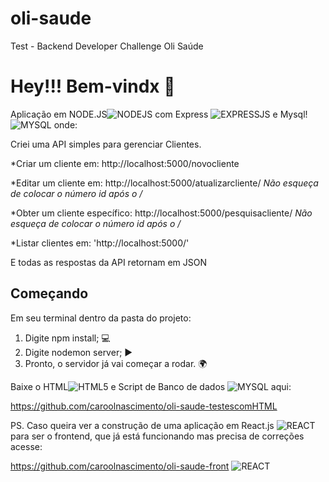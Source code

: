 # oli-saude
Test - Backend Developer Challenge Oli Saúde


# Hey!!! Bem-vindx 👋  


Aplicação em NODE.JS![NODEJS](https://img.shields.io/badge/-Node.js-3C873A?style=flat&logo=Node.js&logoColor=white)
com Express ![EXPRESSJS](https://img.shields.io/badge/-Express.js-787878?style=flat) e Mysql! ![MYSQL](https://img.shields.io/badge/-MySQL-F29111?style=flat&logo=mysql&logoColor=FFFFFF) onde:


Criei uma API simples para gerenciar Clientes.

*Criar um cliente em: http://localhost:5000/novocliente

*Editar um cliente em: http://localhost:5000/atualizarcliente/ *Não esqueça de colocar o número id após o /*

*Obter um cliente específico:  http://localhost:5000/pesquisacliente/ *Não esqueça de colocar o número id após o /*

*Listar clientes em: 'http://localhost:5000/'

 E todas as respostas da API retornam em JSON


## Começando

Em seu terminal dentro da pasta do projeto:

1. Digite npm install; 💻
2. Digite nodemon server; ▶️
3. Pronto, o servidor já vai começar a rodar. 🌍


Baixe o HTML![HTML5](https://img.shields.io/badge/-HTML5-E34F26?style=flat&logo=html5&logoColor=white)  e Script de Banco de dados ![MYSQL](https://img.shields.io/badge/-MySQL-F29111?style=flat&logo=mysql&logoColor=FFFFFF) aqui: 

https://github.com/caroolnascimento/oli-saude-testescomHTML


PS. Caso queira ver a construção de uma aplicação em React.js ![REACT](https://img.shields.io/badge/-React-000000?style=flat&logo=react&logoColor=00c8ff) para ser o frontend, que já está funcionando mas precisa de correções acesse:


https://github.com/caroolnascimento/oli-saude-front
![REACT](https://img.shields.io/badge/-React-000000?style=flat&logo=react&logoColor=00c8ff)